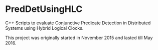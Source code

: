 # PredDetUsingHLC
C++ Scripts to evaluate Conjunctive Predicate Detection in Distributed Systems using Hybrid Logical Clocks.

This project was originally started in November 2015 and lasted till May 2016. 
